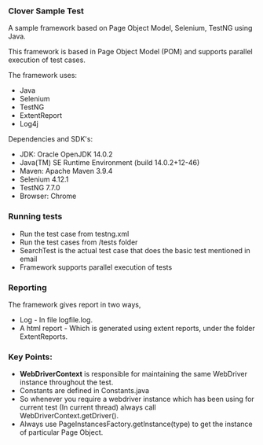 ### Clover Sample Test

A sample framework based on Page Object Model, Selenium, TestNG using Java.

This framework is based in Page Object Model (POM) and supports parallel execution of test cases.

The framework uses:

* Java
* Selenium
* TestNG
* ExtentReport
* Log4j

Dependencies and SDK's:
* JDK: Oracle OpenJDK 14.0.2
* Java(TM) SE Runtime Environment (build 14.0.2+12-46)
* Maven: Apache Maven 3.9.4
* Selenium 4.12.1
* TestNG 7.7.0
* Browser: Chrome


### Running tests
* Run the test case from testng.xml 
* Run the test cases from /tests folder 
* SearchTest is the actual test case that does the basic test mentioned in email
* Framework supports parallel execution of tests

### Reporting
The framework gives report in two ways,
* Log - In file logfile.log.
* A html report - Which is generated using extent reports, under the folder ExtentReports.

### Key Points:
* **WebDriverContext** is responsible for maintaining the same WebDriver instance throughout the test.
* Constants are defined in Constants.java
* So whenever you require a webdriver instance which has been using for current test (In current thread) always call WebDriverContext.getDriver().
* Always use PageInstancesFactory.getInstance(type) to get the instance of particular Page Object.
